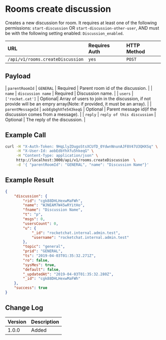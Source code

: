 # Rooms create discussion

Creates a new discussion for room. It requires at least one of the following permissions: `start-discussion` OR `start-discussion-other-user`, AND must be with the following
setting enabled: `Discussion_enabled`.

| URL | Requires Auth | HTTP Method |
| :--- | :--- | :--- |
| `/api/v1/rooms.createDiscussion` | `yes` | `POST` |

## Payload

| `parentRoomId`  | `GENERAL`  | Required | Parent room id of the discussion. |
| `name` | `discussion name`  | Required | Discussion name.  |
| `users` | `['rocket.cat']` | Optional| Array of users to join in the discussion, if not provide will be an empry array(Note: if provided, it must be an array). |
| `parentMessageId` | `aobEgbghXfe543keqG` | Optional | Parent message id(if the discussion comes from a message). |
| `reply` | `reply of this discussion` | Optional | The reply of the discussion. |

## Example Call

```bash
curl -H "X-Auth-Token: 9HqLlyZOugoStsXCUfD_0YdwnNnunAJF8V47U3QHXSq" \
     -H "X-User-Id: aobEdbYhXfu5hkeqG" \
     -H "Content-Type: application/json" \
     http://localhost:3000/api/v1/rooms.createDiscussion  \
     -d '{ "parentRoomId": "GENERAL", "name": "Discussion Name"}'
```

## Example Result

```json
{
    "discussion": {
        "rid": "cgk88DHLHexwMaFWh",
        "name": "WJNEAM7W45wRYitHo",
        "fname": "Discussion Name",
        "t": "p",
        "msgs": 0,
        "usersCount": 0,
        "u": {
            "_id": "rocketchat.internal.admin.test",
            "username": "rocketchat.internal.admin.test"
        },
        "topic": "general",
        "prid": "GENERAL",
        "ts": "2019-04-03T01:35:32.271Z",
        "ro": false,
        "sysMes": true,
        "default": false,
        "_updatedAt": "2019-04-03T01:35:32.280Z",
        "_id": "cgk88DHLHexwMaFWh"
    },
    "success": true
}
```

## Change Log

| Version | Description |
| :--- | :--- |
| 1.0.0 | Added |

